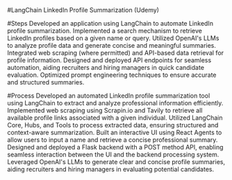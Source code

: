 #LangChain LinkedIn Profile Summarization (Udemy)

#Steps
Developed an application using LangChain to automate LinkedIn profile summarization.
Implemented a search mechanism to retrieve LinkedIn profiles based on a given name or query.
Utilized OpenAI's LLMs to analyze profile data and generate concise and meaningful summaries.
Integrated web scraping (where permitted) and API-based data retrieval for profile information.
Designed and deployed API endpoints for seamless automation, aiding recruiters and hiring managers in quick candidate evaluation.
Optimized prompt engineering techniques to ensure accurate and structured summaries.

#Process
Developed an automated LinkedIn profile summarization tool using LangChain to extract and analyze professional information efficiently.
Implemented web scraping using Scrapin.io and Tavily to retrieve all available profile links associated with a given individual.
Utilized LangChain Core, Hubs, and Tools to process extracted data, ensuring structured and context-aware summarization.
Built an interactive UI using React Agents to allow users to input a name and retrieve a concise professional summary.
Designed and deployed a Flask backend with a POST method API, enabling seamless interaction between the UI and the backend processing system.
Leveraged OpenAI's LLMs to generate clear and concise profile summaries, aiding recruiters and hiring managers in evaluating potential candidates.
